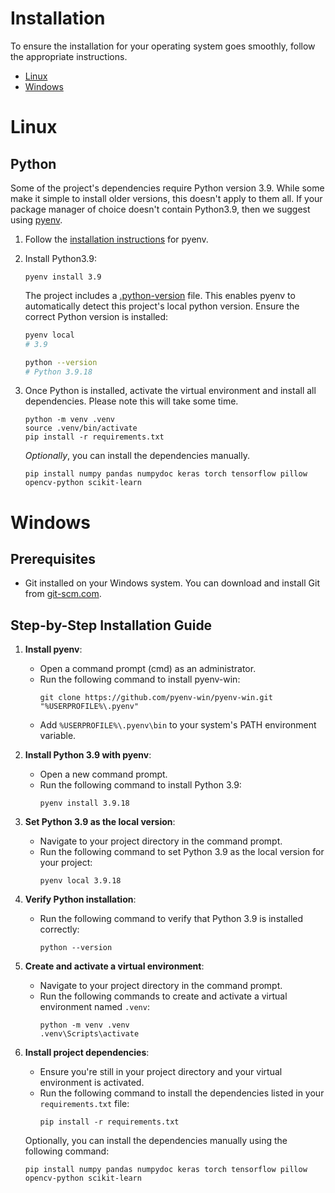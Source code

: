 # Installation

To ensure the installation for your operating system goes smoothly, follow the
appropriate instructions.

- [Linux](#linux)
- [Windows](#windows)

# Linux
## Python
Some of the project's dependencies require Python version 3.9. While some make
it simple to install older versions, this doesn't apply to them all. If your 
package manager of choice doesn't contain Python3.9, then we suggest using
[pyenv](https://github.com/pyenv/pyenv).

1. Follow the [installation instructions](https://github.com/pyenv/pyenv?tab=readme-ov-file#automatic-installer) for pyenv.
2. Install Python3.9:
    ```
    pyenv install 3.9
    ```

    The project includes a [.python-version](../.python-version) file. This
    enables pyenv to automatically detect this project's local python version.
    Ensure the correct Python version is installed:
    ```sh
    pyenv local
    # 3.9

    python --version
    # Python 3.9.18
    ```
3. Once Python is installed, activate the virtual environment and install all
   dependencies. Please note this will take some time.
   ```
   python -m venv .venv
   source .venv/bin/activate
   pip install -r requirements.txt
   ```

   *Optionally*, you can install the dependencies manually.
   ```
   pip install numpy pandas numpydoc keras torch tensorflow pillow opencv-python scikit-learn
   ```

# Windows

## Prerequisites

- Git installed on your Windows system. You can download and install Git from [git-scm.com](https://git-scm.com/).

## Step-by-Step Installation Guide

1. **Install pyenv**:
   - Open a command prompt (cmd) as an administrator.
   - Run the following command to install pyenv-win:
     ```
     git clone https://github.com/pyenv-win/pyenv-win.git "%USERPROFILE%\.pyenv"
     ```
   - Add `%USERPROFILE%\.pyenv\bin` to your system's PATH environment variable.

2. **Install Python 3.9 with pyenv**:
   - Open a new command prompt.
   - Run the following command to install Python 3.9:
     ```
     pyenv install 3.9.18
     ```

3. **Set Python 3.9 as the local version**:
   - Navigate to your project directory in the command prompt.
   - Run the following command to set Python 3.9 as the local version for your project:
     ```
     pyenv local 3.9.18
     ```

4. **Verify Python installation**:
   - Run the following command to verify that Python 3.9 is installed correctly:
     ```
     python --version
     ```

5. **Create and activate a virtual environment**:
   - Navigate to your project directory in the command prompt.
   - Run the following commands to create and activate a virtual environment named `.venv`:
     ```
     python -m venv .venv
     .venv\Scripts\activate
     ```

6. **Install project dependencies**:
   - Ensure you're still in your project directory and your virtual environment is activated.
   - Run the following command to install the dependencies listed in your `requirements.txt` file:
     ```
     pip install -r requirements.txt
     ```

   Optionally, you can install the dependencies manually using the following command:

   ```
   pip install numpy pandas numpydoc keras torch tensorflow pillow opencv-python scikit-learn
   ```
